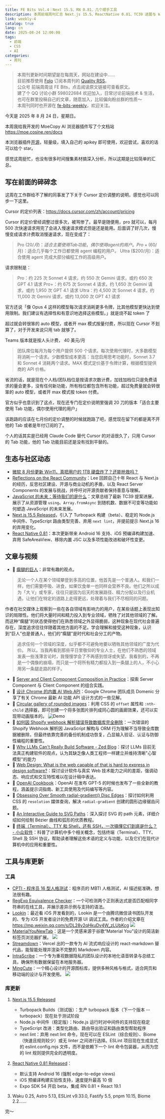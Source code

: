 ```yaml
---
title: FE Bits Vol.4｜Next 15.5、RN 0.81、几个顺手工具
description: 本周前端周刊汇总 Next.js 15.5、ReactNative 0.81、TC39 进展与 Win11 补丁争议，推荐 RSC 实践、Chrome 内置 AI API、LLM 局限等文章及多款工具库。
link: weekly-4
catalog: true
lang: cn
date: 2025-08-24 12:00:00
tags:
  - 前端
  - CSS
  - AI
categories:
  - 周刊
---
```


> 本周刊更新时间期望是在每周天，网站在建设中……\
> 目前推荐使用 [Folo](https://folo.is/) 订阅本周刊的 [Quality RSS](https://quaily.com/cosine/feed/atom)。\
> 公众号 前端周周谈 FE Bits，点击阅读原文链接可查看原文。\
> 建了个 QQ 讨论小群 598022684 欢迎加入，日常讨论前端技术 & 生活，也可在群里投稿自己的文章，随意加入，比较偏向粉丝群的性质～\
> 本周刊同时也开源在 [fe-bits-weekly](https://github.com/yusixian/fe-bits-weekly)，欢迎关注。

今天是 2025 年 8 月 24 日，星期日。

本周我给我开发的 MoeCopy AI 浏览器插件写了个文档站 https://moe.cosine.ren/docs

本浏览器插件[开源](https://github.com/yusixian/moe-copy-ai)，轻量级，填入自己的 apikey 即可使用，欢迎尝试，喜欢的话可以给个 star。

感觉这周挺忙，也没有很多时间搜集素材搞深入分析，所以这期是比较简单的汇总。

## 写在前面的碎碎念

这周在工作群给不了解的同事发了下关于 Cursor 定价调整的说明，感觉也可以同步一下这里。

Cursor 的定价列表：https://docs.cursor.com/zh/account/pricing

Cursor 的定价曾经调整过很多次，被骂惨了。最早是随便用，pro 就可以，每月 500 次快速请求用完了会进入慢速请求模式但是还是能用。后面调了好几次，慢慢变成请求计费取消慢速请求，现在变成了：

> Pro ($20/月)：适合主要使用 Tab 功能，偶尔使用 agent 的用户。
> Pro+ ($60/月)：适合几乎每个工作日都使用 agent 编程的用户。
> Ultra ($200/月)：适合使用 agent 完成大部分编程工作的高级用户。

请求限制是：

> Pro：约 225 次 Sonnet 4 请求，约 550 次 Gemini 请求，或约 650 次 GPT 4.1 请求
> Pro+：约 675 次 Sonnet 4 请求，约 1,650 次 Gemini 请求，或约 1,950 次 GPT 4.1 请求
> Ultra：约 4,500 次 Sonnet 4 请求，约 11,000 次 Gemini 请求，或约 13,000 次 GPT 4.1 请求

官方还说「像 Opus 4 这样的模型每次请求消耗更多令牌，比其他模型更快达到使用限制。我们建议有选择性和有意识地选择这些模型。」就是烧不起 token 了

超过就会转很笨的 auto 模型，或者开 max 模式按量付费，所以现在 Cursor 不划算了，对于开发来说只用 tab 就够了。

Teams 版本就是按人头计费， 40 美元/月

> 团队席位每月为每个用户提供 500 个请求。每次使用代理时，大多数模型将消耗一个请求。少数模型成本更高：当您启用思考功能时，Sonnet 3.7 和 Sonnet 4 消耗两个请求。MAX 模式定价基于令牌计算，根据模型提供商的 API 价格。

省流的话，就是现在个人档/团队档位是按请求次数计费，加钱加档位只是免费请求的量会更多，没有任何新功能，所有档位都包含所有功能，超过免费量就会转很笨的 auto 模型，或者开 max 模式按 token 付费。

官方似乎也意识到了这点，现在还专门在定价说明里强调 20 刀的版本「适合主要使用 Tab 功能，偶尔使用代理的用户」

该跑路的应该在七月份的定价调整的时候就跑路了吧，感觉现在留下的都是离不开他的 Tab 或者是年付订阅的了。

个人的话其实是已经用 Claude Code 替代 Cursor 的对话很久了，只用 Cursor 的 Tab 功能，他的 Tab 功能目前还是没有找到平替的。

## 生态与社区动态

- [微软 8 月份更新 Win11，真把用户的 1TB 硬盘炸了？还能抢救吗？](https://www.appinn.com/windows11-kb5063878/)
- [Reflections on the React Community](https://leerob.com/reflections)：Lee 回顾自己十年 React 与 Next.js 的经历，反思社区建设、开源与商业动机的矛盾，以及 React Server Components 的发展与挑战，并呼吁对开源贡献者保持善意与理解。
- [JavaScript 的未来：等待我们的是什么](https://jsdev.space/future-of-javascript/)：文章总结了最新 TC39 提案进展，展示了从资源管理 `using`、`Array.fromAsync` 到随机数、数据不可变等功能如何塑造 JavaScript 的未来发展。
- [Next.js 15.5 Released](https://nextjs.org/blog/next-15-5)，引入了 Turbopack 构建（beta）、稳定的 Node.js 中间件、TypeScript 路由类型完善、弃用 `next lint`，并提前提示 Next.js 16 的弃用变化。
- [React Native 0.81](https://reactnative.dev/blog/2025/08/12/react-native-0.81)：本次更新带来 Android 16 支持、iOS 预编译构建加速、弃用 SafeAreaView、移除内置 JSC 以及多项性能改进和破坏性变更。

## 文章与视频

- 📓 [瘸腿的巨人](https://blog.solazy.me/20250821/)：非常有趣的观点。

> 无论一个人在某个领域攀登到多高的位置，他首先是一个普通人。和我们一样，他们需要呼吸、进食，如果饮食单一也同样会营养不良。他们之所以成为「大 V」或专家，往往只是因为后天的发展路径、精力分配以及行业机遇，让他们在特定的道路上走得更远，处理着与我们不尽相同的问题。

作者在社交媒体上观察到一些在各自领域有影响力的用户，在某些话题上表现出知识的局限性。他们将大量时间和精力投入到专业领域，牺牲了对其他领域的了解。而这种“瘸腿”的状态使得他们在熟悉领域之外显得脆弱，这种现象在现代社会普遍存在，深度追求往往伴随着其他方面的不足。学会理解和接受这种现象，认识到“巨人”也是普通人，他们的“瘸腿”是时代和社会分工的产物。

> 追求任何一个领域的深度，似乎都不可避免地要以牺牲其他领域的广度为代价。
> 所以，当我再看到那些平日里敬仰的专业人士，在他们不熟悉的领域发表一些浅薄言论时，我慢慢学会了不再感到惊讶或失望。我看到的，不再是一个偶像的崩塌，而只是一个将所有精力都投入到一条腿上的人，不小心用另一条腿走路的样子。

- 📓 [Server and Client Component Composition in Practice](https://aurorascharff.no/posts/server-client-component-composition-in-practice/)：探索 Server Component 与 Client Component 的组合实践。
- 📓 [设计 Chrome 的内置 AI Web API](https://domenic.me/builtin-ai-api-design/)：Google Chrome 团队成员 Domenic 分享了有关 Chrome 最新 AI 功能 API 设计方式的一些见解。
- 📓 [Circular gallery of rounded images](https://css-tip.com/circular-gallery/)：利用 CSS 的 `offset` 属性和 `:nth-child` 选择器，即可创建一个将多张图片排列成同心圆的画廊效果，还可以实现带动画版本的。 ![Demo](https://r2.cosine.ren/i/2025/08/5ee99b98a64edc1adc243971d013450a.webp)
- 📓 [如何因 Shopify webhook 解析错误导致数据库完全删除](https://www.ingressr.com/blog/webhook-security-incident-analysis/)：一次错误的 Shopify Webhook 解析因 JavaScript 解构与 ORM 行为理解不当导致全库数据被删除，但最终依靠完善的备份机制成功恢复，凸显输入验证、认证与防御性编程的重要性。
- 📓 [Why LLMs Can't Really Build Software - Zed Blog](https://zed.dev/blog/why-llms-cant-build-software)：探讨 LLMs 目前无法真正构建软件的观点，认为其缺乏像人类工程师一样建立并维持清晰"心智模型"的能力
- 📓 [Web Design: What is the web capable of that is hard to express in design software?](https://frontendmasters.com/blog/web-design-what-is-the-web-capable-of-that-is-hard-to-express-in-design-software/)：探讨设计软件与真实 Web 技术能力之间的差距，强调动态、响应式和交互特性难以在设计稿中表达。
- 📓 [OpenAI Cookbook](https://cookbook.openai.com/)：OpenAI 在发布 GPT-5 的时候也发布了一些全新的教程，涵盖提示词指南、新工具使用及代码编写等内容。
- 📓 [Obsessing Over Smooth radial-gradient() Disc Edges](https://frontendmasters.com/blog/obsessing-over-smooth-radial-gradient-disc-edges/)：探讨如何利用 CSS 的 `resolution` 媒体查询，解决 `radial-gradient` 创建的圆形边缘锯齿问题。
- 📓 [An Interactive Guide to SVG Paths](https://www.joshwcomeau.com/svg/interactive-guide-to-paths/)：深入探讨 SVG 的 path 元素，详细介绍如何绘制 Bézier 曲线和弧形的优质教程。
- 📓 [终端（Terminal）、TTY 和 Shell，还有 SSH，一次搞懂它们到底是什么？ - 小众软件](https://www.appinn.com/terminal-tty-and-shell/)：科普了计算机中多个相关概念，包括终端（Terminal）、TTY、Shell 及 SSH 协议，帮助读者理解这些术语的定义与功能，以及它们在现代计算机中的应用和重要性。

## 工具与库更新

### 工具

- [CPTI - 程序员 16 型人格测试](https://cpti.browserfly.app/zh/)：程序员的 MBTI 人格测试，AI 描述挺准确，想法很有趣。
- [RegExp Equivalence Checker](https://gruhn.github.io/regex-utils/equiv-checker.html)：一个可检测两个正则表达式是否匹配相同字符串的在线工具，并展示差异示例与支持的语法。
- [Lookin](https://github.com/hughkli/Lookin)：最近看 iOS 开发看到的，Lookin 是一个由腾讯微信读书团队开发的、专为 iOS 开发者设计的免费开源 UI 调试工具。作者的介绍文章在 https://mp.weixin.qq.com/s/DL28y2qHkuDv4W_zLUbKcg ![](https://r2.cosine.ren/i/2025/08/fd19abb2ef884a9aea1d57e518d490ed.webp)
- [MaterialYouNewTab](https://github.com/prem-k-r/MaterialYouNewTab)：这是一个灵感来源于谷歌“Material You”设计的简洁新标签页浏览器扩展。 ![](https://r2.cosine.ren/i/2025/08/7988a5ac9b72625631a6faf8c58858e7.webp)
- [Streamdown](https://github.com/vercel/streamdown)：Vercel 出的一款专为 AI 流式响应设计的 react-markdown 替代品，能智能处理并渲染不完整的 Markdown 内容。
- [IntraScribe](https://github.com/weynechen/intrascribe)：一个专为重视数据隐私的团队设计的本地化语音转录与总结工具，确保所有数据保留在本地服务器。
- [MingCute](https://github.com/Richard9394/MingCute)：一个精心设计的开源图标库，提供多种风格与格式，适合网页和移动端的设计与开发使用。 ![](https://r2.cosine.ren/i/2025/08/736ce0bc3d7a70405f248a78963b0e6c.webp)

### 库更新

1. [Next.js 15.5 Released](https://nextjs.org/blog/next-15-5)

   - Turbopack Builds（测试版）：生产 turbopack 版本（下一个版本 --turbopack）现在处于测试阶段
   - Node.js 中间件（稳定版）：Node.js 运行时对中间件的支持现在稳定
   - TypeScript 改进：类型化路由、路由导出验证和路由类型帮助程序
   - next lint：弃用 next lint 命令，现在可以在 ESLint（综合规则）、Biome（快速且规则较少）或无 linter 之间进行选择。ESLint 项目现在生成显式的 eslint.config.mjs 文件，而不是依赖下一个 lint 命令包装器，从而为您的 lint 规则提供完全的透明度。

2. [React Native 0.81 Released](https://reactnative.dev/blog/2025/08/12/react-native-0.81)：

   - 默认支持 Android 16 (强制 edge-to-edge views)
   - iOS 预编译构建实验性支持，速度提升最高 10 倍
   - Expo SDK 54 开启 beta，集成 RN 0.81 + React 19.1

3. Waku 0.25, Astro 5.13, ESLint v9.33.0, Fastify 5.5, pnpm 10.15, Biome 2.2……

完～
